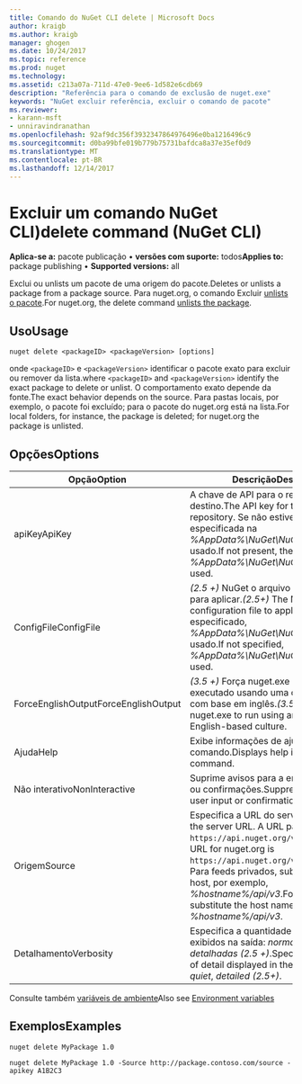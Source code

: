 ```yaml
---
title: Comando do NuGet CLI delete | Microsoft Docs
author: kraigb
ms.author: kraigb
manager: ghogen
ms.date: 10/24/2017
ms.topic: reference
ms.prod: nuget
ms.technology: 
ms.assetid: c213a07a-711d-47e0-9ee6-1d582e6cdb69
description: "Referência para o comando de exclusão de nuget.exe"
keywords: "NuGet excluir referência, excluir o comando de pacote"
ms.reviewer:
- karann-msft
- unniravindranathan
ms.openlocfilehash: 92af9dc356f3932347864976496e0ba1216496c9
ms.sourcegitcommit: d0ba99bfe019b779b75731bafdca8a37e35ef0d9
ms.translationtype: MT
ms.contentlocale: pt-BR
ms.lasthandoff: 12/14/2017
---
```

# <a name="delete-command-nuget-cli"></a><span data-ttu-id="16ec6-104">Excluir um comando NuGet CLI)</span><span class="sxs-lookup"><span data-stu-id="16ec6-104">delete command (NuGet CLI)</span></span>

<span data-ttu-id="16ec6-105">**Aplica-se a:** pacote publicação &bullet; **versões com suporte:** todos</span><span class="sxs-lookup"><span data-stu-id="16ec6-105">**Applies to:** package publishing &bullet; **Supported versions:** all</span></span>

<span data-ttu-id="16ec6-106">Exclui ou unlists um pacote de uma origem do pacote.</span><span class="sxs-lookup"><span data-stu-id="16ec6-106">Deletes or unlists a package from a package source.</span></span> <span data-ttu-id="16ec6-107">Para nuget.org, o comando Excluir [unlists o pacote](../policies/Deleting-Packages.md).</span><span class="sxs-lookup"><span data-stu-id="16ec6-107">For nuget.org, the delete command [unlists the package](../policies/Deleting-Packages.md).</span></span>

## <a name="usage"></a><span data-ttu-id="16ec6-108">Uso</span><span class="sxs-lookup"><span data-stu-id="16ec6-108">Usage</span></span>

```
nuget delete <packageID> <packageVersion> [options]
```

<span data-ttu-id="16ec6-109">onde `<packageID>` e `<packageVersion>` identificar o pacote exato para excluir ou remover da lista.</span><span class="sxs-lookup"><span data-stu-id="16ec6-109">where `<packageID>` and `<packageVersion>` identify the exact package to delete or unlist.</span></span> <span data-ttu-id="16ec6-110">O comportamento exato depende da fonte.</span><span class="sxs-lookup"><span data-stu-id="16ec6-110">The exact behavior depends on the source.</span></span> <span data-ttu-id="16ec6-111">Para pastas locais, por exemplo, o pacote foi excluído; para o pacote do nuget.org está na lista.</span><span class="sxs-lookup"><span data-stu-id="16ec6-111">For local folders, for instance, the package is deleted; for nuget.org the package is unlisted.</span></span>

## <a name="options"></a><span data-ttu-id="16ec6-112">Opções</span><span class="sxs-lookup"><span data-stu-id="16ec6-112">Options</span></span>

| <span data-ttu-id="16ec6-113">Opção</span><span class="sxs-lookup"><span data-stu-id="16ec6-113">Option</span></span> | <span data-ttu-id="16ec6-114">Descrição</span><span class="sxs-lookup"><span data-stu-id="16ec6-114">Description</span></span> |
| --- | --- |
| <span data-ttu-id="16ec6-115">apiKey</span><span class="sxs-lookup"><span data-stu-id="16ec6-115">ApiKey</span></span> | <span data-ttu-id="16ec6-116">A chave de API para o repositório de destino.</span><span class="sxs-lookup"><span data-stu-id="16ec6-116">The API key for the target repository.</span></span> <span data-ttu-id="16ec6-117">Se não estiverem presentes, especificada na *%AppData%\NuGet\NuGet.Config* é usado.</span><span class="sxs-lookup"><span data-stu-id="16ec6-117">If not present, the one specified in *%AppData%\NuGet\NuGet.Config* is used.</span></span> |
| <span data-ttu-id="16ec6-118">ConfigFile</span><span class="sxs-lookup"><span data-stu-id="16ec6-118">ConfigFile</span></span> | <span data-ttu-id="16ec6-119">*(2.5 +)*  NuGet o arquivo de configuração para aplicar.</span><span class="sxs-lookup"><span data-stu-id="16ec6-119">*(2.5+)* The NuGet configuration file to apply.</span></span> <span data-ttu-id="16ec6-120">Se não for especificado, *%AppData%\NuGet\NuGet.Config* é usado.</span><span class="sxs-lookup"><span data-stu-id="16ec6-120">If not specified, *%AppData%\NuGet\NuGet.Config* is used.</span></span> |
| <span data-ttu-id="16ec6-121">ForceEnglishOutput</span><span class="sxs-lookup"><span data-stu-id="16ec6-121">ForceEnglishOutput</span></span> | <span data-ttu-id="16ec6-122">*(3.5 +)*  Força nuget.exe para ser executado usando uma cultura invariável, com base em inglês.</span><span class="sxs-lookup"><span data-stu-id="16ec6-122">*(3.5+)* Forces nuget.exe to run using an invariant, English-based culture.</span></span> |
| <span data-ttu-id="16ec6-123">Ajuda</span><span class="sxs-lookup"><span data-stu-id="16ec6-123">Help</span></span> | <span data-ttu-id="16ec6-124">Exibe informações de ajuda para o comando.</span><span class="sxs-lookup"><span data-stu-id="16ec6-124">Displays help information for the command.</span></span> |
| <span data-ttu-id="16ec6-125">Não interativo</span><span class="sxs-lookup"><span data-stu-id="16ec6-125">NonInteractive</span></span> | <span data-ttu-id="16ec6-126">Suprime avisos para a entrada do usuário ou confirmações.</span><span class="sxs-lookup"><span data-stu-id="16ec6-126">Suppresses prompts for user input or confirmations.</span></span> |
| <span data-ttu-id="16ec6-127">Origem</span><span class="sxs-lookup"><span data-stu-id="16ec6-127">Source</span></span> | <span data-ttu-id="16ec6-128">Especifica a URL do servidor.</span><span class="sxs-lookup"><span data-stu-id="16ec6-128">Specifies the server URL.</span></span> <span data-ttu-id="16ec6-129">A URL para nuget.org é `https://api.nuget.org/v3/index.json`.</span><span class="sxs-lookup"><span data-stu-id="16ec6-129">The URL for nuget.org is `https://api.nuget.org/v3/index.json`.</span></span> <span data-ttu-id="16ec6-130">Para feeds privados, substitua o nome de host, por exemplo, *%hostname%/api/v3*.</span><span class="sxs-lookup"><span data-stu-id="16ec6-130">For private feeds, substitute the host name, for example, *%hostname%/api/v3*.</span></span> |
| <span data-ttu-id="16ec6-131">Detalhamento</span><span class="sxs-lookup"><span data-stu-id="16ec6-131">Verbosity</span></span> | <span data-ttu-id="16ec6-132">Especifica a quantidade de detalhes exibidos na saída: *normal*, *silencioso*, *detalhadas (2.5 +)*.</span><span class="sxs-lookup"><span data-stu-id="16ec6-132">Specifies the amount of detail displayed in the output: *normal*, *quiet*, *detailed (2.5+)*.</span></span> |

<span data-ttu-id="16ec6-133">Consulte também [variáveis de ambiente](cli-ref-environment-variables.md)</span><span class="sxs-lookup"><span data-stu-id="16ec6-133">Also see [Environment variables](cli-ref-environment-variables.md)</span></span>

## <a name="examples"></a><span data-ttu-id="16ec6-134">Exemplos</span><span class="sxs-lookup"><span data-stu-id="16ec6-134">Examples</span></span>

```
nuget delete MyPackage 1.0

nuget delete MyPackage 1.0 -Source http://package.contoso.com/source -apikey A1B2C3
```
